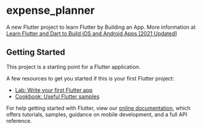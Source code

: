 # expense_planner

A new Flutter project to learn Flutter by Building an App.
More information at [Learn Flutter and Dart to Build iOS and Android Apps \[2021 Updated\]](https://learning.oreilly.com/videos/learn-flutter-and/9781789951998/)

## Getting Started

This project is a starting point for a Flutter application.

A few resources to get you started if this is your first Flutter project:

- [Lab: Write your first Flutter app](https://flutter.dev/docs/get-started/codelab)
- [Cookbook: Useful Flutter samples](https://flutter.dev/docs/cookbook)

For help getting started with Flutter, view our
[online documentation](https://flutter.dev/docs), which offers tutorials,
samples, guidance on mobile development, and a full API reference.
